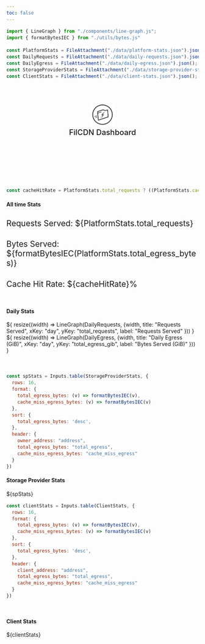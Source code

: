 ```yaml
---
toc: false
---
```


```js
import { LineGraph } from "./components/line-graph.js";
import { formatBytesIEC } from "./utils/bytes.js"

const PlatformStats = FileAttachment("./data/platform-stats.json").json();
const DailyRequests = FileAttachment("./data/daily-requests.json").json();
const DailyEgress = FileAttachment("./data/daily-egress.json").json();
const StorageProviderStats = FileAttachment("./data/storage-provider-stats.json").json();
const ClientStats = FileAttachment("./data/client-stats.json").json();
```

<div class="hero">
  <body><a href="https://filcdn.com" target="_blank" rel="noopener noreferrer"><img src="media/filcdn-logo.png" alt="FilCDN Logo" width="300" /></a><body>
    <h2>FilCDN Dashboard</h2>
</div>



```js
const cacheHitRate = PlatformStats.total_requests ? ((PlatformStats.cache_hit_requests / PlatformStats.total_requests) * 100).toFixed(2) : 0;
```

<h4>All time Stats</h4>

<div class="grid grid-cols-3" style="grid-auto-rows: 100px;">
    <h2 style="font-weight:normal;">Requests Served: ${PlatformStats.total_requests}</h2>
    <h2 style="font-weight:normal;">Bytes Served: ${formatBytesIEC(PlatformStats.total_egress_bytes)}</h2>
    <h2 style="font-weight:normal;">Cache Hit Rate: ${cacheHitRate}%</h2>
</div>

<div class="divider"></div>

<h4>Daily Stats</h4>

<div class="grid grid-cols-2" style="grid-auto-rows: 500px;">
  <div class="card">${
    resize((width) => LineGraph(DailyRequests, {width, title: "Requests Served", xKey: "day", yKey: "total_requests", label: "Requests Served" }))
  }</div>
  <div class="card">${
        resize((width) => LineGraph(DailyEgress, {width, title: "Daily Egress (GiB)", xKey: "day", yKey: "total_egress_gib", label: "Bytes Served (GiB)" }))
  }</div>
</div>

<div class="divider"></div>

```js
const spStats = Inputs.table(StorageProviderStats, {
  rows: 16,
  format: {
    total_egress_bytes: (v) => formatBytesIEC(v),
    cache_miss_egress_bytes: (v) => formatBytesIEC(v)
  },
  sort: {
    total_egress_bytes: 'desc',
  },
  header: {
    owner_address: "address",
    total_egress_bytes: "total_egress",
    cache_miss_egress_bytes: "cache_miss_egress"
  }
})
```

<h4>Storage Provider Stats</h4>
<div class="card" style="padding: 0;">
  ${spStats}
</div>

```js
const clientStats = Inputs.table(ClientStats, {
  rows: 16,
  format: {
    total_egress_bytes: (v) => formatBytesIEC(v),
    cache_miss_egress_bytes: (v) => formatBytesIEC(v)
  },
  sort: {
    total_egress_bytes: 'desc',
  },
  header: {
    client_address: "address",
    total_egress_bytes: "total_egress",
    cache_miss_egress_bytes: "cache_miss_egress"
  }
})
```

<div class="divider"></div>
<h4>Client Stats</h4>
<div class="card" style="padding: 0;">
  ${clientStats}
</div>

<style>
.card-figure {
  display: flex;
  flex-direction: column;
  align-items: center;
  padding: 1rem 0;
  font-size: 4vw;
  color: #E30ADA;
}

.hero {
  display: flex;
  flex-direction: column;
  align-items: center;
  font-family: var(--sans-serif);
  margin: 4rem 0 8rem;
  text-wrap: balance;
  text-align: center;
}

.hero h1 {
  margin: 1rem 0;
  padding: 1rem 0;
  max-width: none;
  font-size: 14vw;
  font-weight: 900;
  line-height: 1;
  background: linear-gradient(30deg, var(--theme-foreground-focus), currentColor);
  -webkit-background-clip: text;
  -webkit-text-fill-color: transparent;
  background-clip: text;
}

.hero h2 {
  margin: 0;
  max-width: 34em;
  font-size: 20px;
  font-style: initial;
  font-weight: 500;
  line-height: 1.5;
  color: var(--theme-foreground-muted);
}

.hero img {
  max-width: 20%;
}

.divider {
  margin: 50px;
}

@media (min-width: 640px) {
  .hero h1 {
    font-size: 90px;
  }
}

</style>
